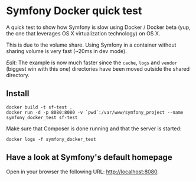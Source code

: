 Symfony Docker quick test
=========================

A quick test to show how Symfony is slow using Docker / Docker beta (yup, the one that
leverages OS X virtualization technology) on OS X.

This is due to the volume share. Using Symfony in a container without sharing volume is very fast (~20ms in dev mode).

*Edit:* The example is now much faster since the `cache`, `logs` and `vendor` (biggest win with this one)
directories have been moved outside the shared directory.

## Install

    docker build -t sf-test .
    docker run -d -p 8080:8080 -v `pwd`:/var/www/symfony_project --name symfony_docker_test sf-test

Make sure that Composer is done running and that the server is started:

    docker logs -f symfony_docker_test

## Have a look at Symfony's default homepage

Open in your browser the following URL: [http://localhost:8080](http://localhost:8080).
